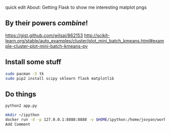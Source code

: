 quick edit
About: Getting Flask to show me interesting matplot pngs

## By their powers *combine*!
https://gist.github.com/wilsaj/862153
http://scikit-learn.org/stable/auto_examples/cluster/plot_mini_batch_kmeans.html#example-cluster-plot-mini-batch-kmeans-py

## Install some stuff

```bash
sudo pacman -S tk
sudo pip2 install scipy sklearn flask matplotlib
```

## Do things

```bash
python2 app.py

mkdir ~/ipython
docker run -d -p 127.0.0.1:8888:8888 -v $HOME/ipython:/home/jovyan/work -e NB_UID=$(id -u $USER) -e GRANT_SUDO=yes --user root  jupyter/datascience-notebook
Add Comment
```
